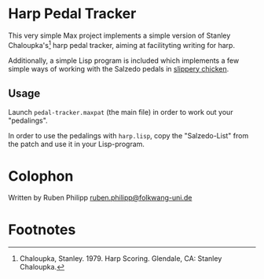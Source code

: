 # Harp Pedal Tracker

This very simple Max project implements a simple version of Stanley
Chaloupka's[^1] harp pedal tracker, aiming at facilityting writing for harp.

Additionally, a simple Lisp program is included which implements a few simple
ways of working with the Salzedo pedals in 
[slippery chicken](http://github.com/mdedwards/slippery-chicken). 

## Usage

Launch `pedal-tracker.maxpat` (the main file) in order to work out your 
"pedalings". 

In order to use the pedalings with `harp.lisp`, copy the "Salzedo-List" from the
patch and use it in your Lisp-program. 


# Colophon

Written by Ruben Philipp <ruben.philipp@folkwang-uni.de>

# Footnotes

[^1]: Chaloupka, Stanley. 1979. Harp Scoring. Glendale, CA: Stanley Chaloupka.


